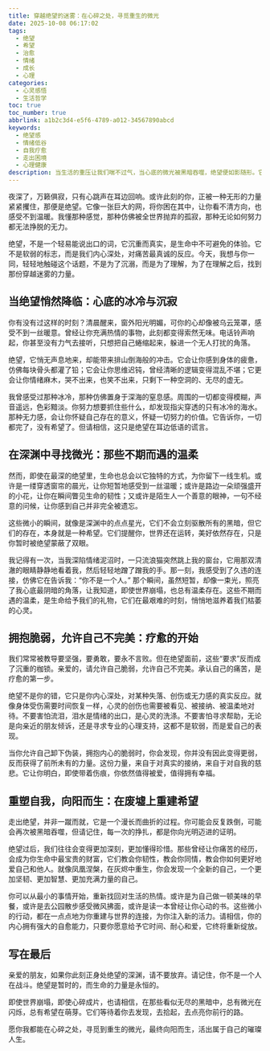 ```yaml
---
title: 穿越绝望的迷雾：在心碎之处，寻觅重生的微光
date: 2025-10-08 06:17:02
tags:
  - 绝望
  - 希望
  - 治愈
  - 情绪
  - 成长
  - 心理
categories:
  - 心灵感悟
  - 生活哲学
toc: true
toc_number: true
abbrlink: a1b2c3d4-e5f6-4789-a012-34567890abcd
keywords:
  - 绝望感
  - 情绪低谷
  - 自我疗愈
  - 走出困境
  - 心理健康
description: 当生活的重压让我们喘不过气，当心底的微光被黑暗吞噬，绝望便如影随形。它不是软弱的代名词，而是生命深处最真实的呐喊。这篇文章，想与你一同走过那片迷雾，感受绝望的重量，也一同寻找，在心碎之处，那些足以点亮前路的微小希望，最终抵达重生的彼岸。
---
```


夜深了，万籁俱寂，只有心跳声在耳边回响。或许此刻的你，正被一种无形的力量紧紧攫住，那便是绝望。它像一张巨大的网，将你困在其中，让你看不清方向，也感受不到温暖。我懂那种感觉，那种仿佛被全世界抛弃的孤寂，那种无论如何努力都无法挣脱的无力。

绝望，不是一个轻易能说出口的词，它沉重而真实，是生命中不可避免的体验。它不是软弱的标志，而是我们内心深处，对痛苦最真诚的反应。今天，我想与你一同，轻轻地触碰这个话题，不是为了沉溺，而是为了理解，为了在理解之后，找到那份穿越迷雾的力量。

## 当绝望悄然降临：心底的冰冷与沉寂

你有没有过这样的时刻？清晨醒来，窗外阳光明媚，可你的心却像被乌云笼罩，感受不到一丝暖意。曾经让你充满热情的事物，此刻都变得索然无味。电话铃声响起，你甚至没有力气去接听，只想把自己蜷缩起来，躲进一个无人打扰的角落。

绝望，它悄无声息地来，却能带来排山倒海般的冲击。它会让你感到身体的疲惫，仿佛每块骨头都灌了铅；它会让你思维迟钝，曾经清晰的逻辑变得混乱不堪；它更会让你情绪麻木，哭不出来，也笑不出来，只剩下一种空洞的、无尽的虚无。

我曾感受过那种冰冷，那种仿佛置身于深海的窒息感。周围的一切都变得模糊，声音遥远，色彩黯淡。你努力想要抓住些什么，却发现指尖穿透的只有冰冷的海水。那种无力感，会让你怀疑自己存在的意义，怀疑一切努力的价值。它告诉你，一切都完了，没有希望了。但请相信，这只是绝望在耳边低语的谎言。

## 在深渊中寻找微光：那些不期而遇的温柔

然而，即使在最深的绝望里，生命也总会以它独特的方式，为你留下一线生机。或许是一缕穿透窗帘的晨光，让你短暂地感受到一丝温暖；或许是路边一朵顽强盛开的小花，让你在瞬间瞥见生命的韧性；又或许是陌生人一个善意的眼神，一句不经意的问候，让你感到自己并非完全被遗忘。

这些微小的瞬间，就像是深渊中的点点星光，它们不会立刻驱散所有的黑暗，但它们的存在，本身就是一种希望。它们提醒你，世界还在运转，美好依然存在，只是你暂时被绝望蒙蔽了双眼。

我记得有一次，当我深陷情绪泥沼时，一只流浪猫突然跳上我的窗台，它用那双清澈的眼睛静静地看着我，然后轻轻地蹭了蹭我的手。那一刻，我感受到了久违的连接，仿佛它在告诉我：“你不是一个人。” 那个瞬间，虽然短暂，却像一束光，照亮了我心底最阴暗的角落，让我知道，即使世界崩塌，也总有温柔存在。这些不期而遇的温柔，是生命给予我们的礼物，它们在最艰难的时刻，悄悄地滋养着我们枯萎的心灵。

## 拥抱脆弱，允许自己不完美：疗愈的开始

我们常常被教导要坚强，要勇敢，要永不言败。但在绝望面前，这些“要求”反而成了沉重的枷锁。亲爱的，请允许自己脆弱，允许自己不完美。承认自己的痛苦，是疗愈的第一步。

绝望不是你的错，它只是你内心深处，对某种失落、创伤或无力感的真实反应。就像身体受伤需要时间恢复一样，心灵的创伤也需要被看见、被接纳、被温柔地对待。不要害怕流泪，泪水是情绪的出口，是心灵的洗涤。不要害怕寻求帮助，无论是向亲近的朋友倾诉，还是寻求专业的心理支持，这都不是软弱，而是爱自己的表现。

当你允许自己卸下伪装，拥抱内心的脆弱时，你会发现，你并没有因此变得更弱，反而获得了前所未有的力量。这份力量，来自于对真实的接纳，来自于对自我的慈悲。它让你明白，即使带着伤痕，你依然值得被爱，值得拥有幸福。

## 重塑自我，向阳而生：在废墟上重建希望

走出绝望，并非一蹴而就，它是一个漫长而曲折的过程。你可能会反复跌倒，可能会再次被黑暗吞噬，但请记住，每一次的挣扎，都是你向光明迈进的证明。

绝望过后，我们往往会变得更加深刻，更加懂得珍惜。那些曾经让你痛苦的经历，会成为你生命中最宝贵的财富，它们教会你韧性，教会你同情，教会你如何更好地爱自己和他人。就像凤凰涅槃，在灰烬中重生，你会发现一个全新的自己，一个更加坚韧、更加智慧、更加充满力量的自己。

你可以从最小的事情开始，重新找回对生活的热情。或许是为自己做一顿美味的早餐，或许是去公园散步感受微风拂面，或许是读一本曾经让你心动的书。这些微小的行动，都在一点点地为你重建与世界的连接，为你注入新的活力。请相信，你的内心拥有强大的自愈能力，只要你愿意给予它时间、耐心和爱，它终将重新绽放。

## 写在最后

亲爱的朋友，如果你此刻正身处绝望的深渊，请不要放弃。请记住，你不是一个人在战斗。绝望是暂时的，而生命的力量是永恒的。

即使世界崩塌，即使心碎成片，也请相信，在那些看似无尽的黑暗中，总有微光在闪烁，总有希望在萌芽。它们等待着你去发现，去拾起，去点亮你前行的路。

愿你我都能在心碎之处，寻觅到重生的微光，最终向阳而生，活出属于自己的璀璨人生。